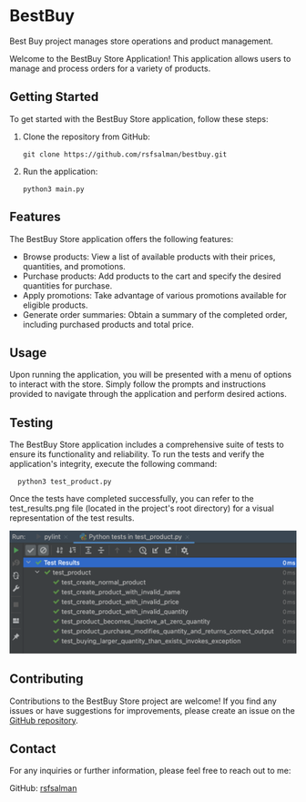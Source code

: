 # BestBuy
Best Buy project manages store operations and product management.

Welcome to the BestBuy Store Application! This application allows users to manage and process orders for a variety of products.

## Getting Started

To get started with the BestBuy Store application, follow these steps:

1. Clone the repository from GitHub:

   ```shell
   git clone https://github.com/rsfsalman/bestbuy.git
   ```

2. Run the application:

   ```shell
   python3 main.py
   ```
   
## Features

The BestBuy Store application offers the following features:

* Browse products: View a list of available products with their prices, quantities, and promotions.
* Purchase products: Add products to the cart and specify the desired quantities for purchase.
* Apply promotions: Take advantage of various promotions available for eligible products.
* Generate order summaries: Obtain a summary of the completed order, including purchased products and total price.

## Usage
Upon running the application, you will be presented with a menu of options to interact with the store. Simply follow the prompts and instructions provided to navigate through the application and perform desired actions.

## Testing
The BestBuy Store application includes a comprehensive suite of tests to ensure its functionality and reliability. To run the tests and verify the application's integrity, execute the following command:

 ```shell
   python3 test_product.py
   ```
Once the tests have completed successfully, you can refer to the test_results.png file (located in the project's root directory) for a visual representation of the test results.


![Test Results](test_results.png)

## Contributing
Contributions to the BestBuy Store project are welcome! If you find any issues or have suggestions for improvements, please create an issue on the [GitHub repository](https://github.com/rsfsalman/bestbuy/issues).

## Contact
For any inquiries or further information, please feel free to reach out to me:

GitHub: [rsfsalman](https://github.com/rsfsalman)